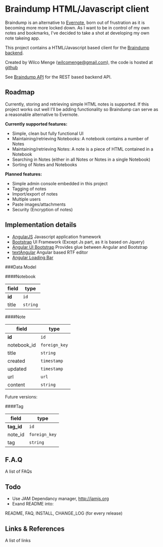 Braindump HTML/Javascript client
==================
Braindump is an alternative to [Evernote](http://www.evernote.com), born out of 
frustration as it is becoming more more locked down.
As I want to be in control of my own notes and bookmarks, I've
decided to take a shot at developing my own note takeing app.

This project contains a HTML/Javascript based client for the [Braindump backend](https://github.com/wmenge/braindump-api).

Created by Wilco Menge (wilcomenge@gmail.com), the code is hosted at [github](https://github.com/wmenge/braindump-client)

See [Braindump API](https://github.com/wmenge/braindump-api) for the REST based backend API.


Roadmap
-------
Currently, storing and retrieving simple HTML notes is supported. If this project works out well I'll be adding functionality so  Braindump can serve as a reasonable alternative to Evernote.

**Currently supported features:**

* Simple, clean but fully functional UI
* Maintaining/retrieving Notebooks: A notebook contains a number of Notes
* Maintaining/retrieving Notes: A note is a piece of HTML contained in a Notebook
* Searching in Notes (either in all Notes or Notes in a single Notebook)
* Sorting of Notes and Notebooks

**Planned features:**

* Simple admin console embedded in this project
* Tagging of notes
* Import/export of notes
* Multiple users
* Paste images/attachments
* Security (Encryption of notes)

Implementation details
----------------------

* [AngularJS](https://angularjs.org) Javascript application framework
* [Bootstrap](http://getbootstrap.com) UI Framework (Except Js part, as it is based on Jquery)
* [Angular UI Bootstrap](http://angular-ui.github.io/bootstrap/) Provides glue between Angular and Bootstrap
* [textAngular](http://textangular.com) Angular based RTF editor
* [Angular Loading Bar](https://chieffancypants.github.io/angular-loading-bar/)

###Data Model

####Notebook

field       |type
---         |---
**id**      |`id`
title   |`string`

####Note

field       |type
---         |---
**id**      |`id`
notebook_id |`foreign_key`
title   |`string`
created   |`timestamp`
updated   |`timestamp`
url |`url`
content   |`string`

Future versions:

####Tag

field       |type
---         |---
**tag_id**  |`id`
note_id   |`foreign_key`
tag     |`string`
  
F.A.Q
-----

A list of FAQs

Todo
----

* Use JAM Dependancy manager, http://jamjs.org
* Exand README into:

README, FAQ, INSTALL, CHANGE_LOG (for every release)

Links & References
------------------

A list of links
